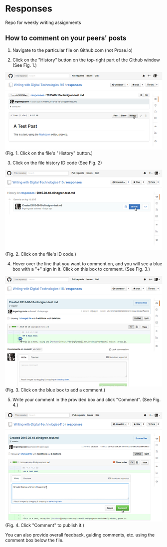 # Responses
Repo for weekly writing assignments

## How to comment on your peers' posts

1. Navigate to the particular file on Github.com (not Prose.io)

2. Click on the "History" button on the top-right part of the Github window (See Fig. 1.)

![Click file "History" button](/images/Selection_065.png)
(Fig. 1. Click on the file's "History" button.)

3. Click on the file history ID code (See Fig. 2)

![Click on the file's ID code.](/images/Selection_066.png)
(Fig. 2. Click on the file's ID code.)

4. Hover over the line that you want to comment on, and you will see a blue box with a "+" sign in it. Click on this box to comment. (See Fig. 3.)

![Click on the blue box to comment on that line.](/images/Selection_067.png)
(Fig. 3. Click on the blue box to add a comment.)

5. Write your comment in the provided box and click "Comment". (See Fig. 4.)

![Click "Comment" to publish it.](/images/Selection_068.png)
(Fig. 4. Click "Comment" to publish it.)

You can also provide overall feedback, guiding comments, etc. using the comment box below the file.
